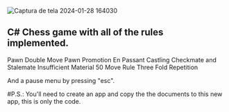 ![Captura de tela 2024-01-28 164030](https://github.com/Ericmohn/C-Chess/assets/68788167/cc5039f9-9413-4733-8d11-b994de82c209)
## C# Chess game with all of the rules implemented.
Pawn Double Move
Pawn Promotion
En Passant
Castling
Checkmate and Stalemate
Insufficient Material
50 Move Rule
Three Fold Repetition

And a pause menu by pressing "esc".

#P.S.: You'll need to create an app and copy the the documents to this new app, this is only the code.
